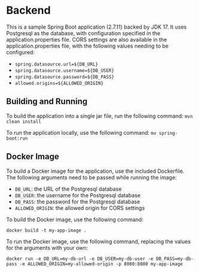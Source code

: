 # Backend

This is a sample Spring Boot application (2.7.11) backed by JDK 17. It uses Postgresql as the database, with configuration specified in the application.properties file. CORS settings are also available in the application.properties file, with the following values needing to be configured:

- `spring.datasource.url=${DB_URL}`
- `spring.datasource.username=${DB_USER}`
- `spring.datasource.password=${DB_PASS}`
- `allowed.origins=${ALLOWED_ORIGIN}`

## Building and Running

To build the application into a single jar file, run the following command:
`mvn clean install`

To run the application locally, use the following command:
`mv spring-boot:run`

## Docker Image
To build a Docker image for the application, use the included Dockerfile. The following arguments need to be passed while running the image:
- `DB_URL`: the URL of the Postgresql database
- `DB_USER`: the username for the Postgresql database
- `DB_PASS`: the password for the Postgresql database
- `ALLOWED_ORIGIN`: the allowed origin for CORS settings

To build the Docker image, use the following command:

`docker build -t my-app-image .`

To run the Docker image, use the following command, replacing the values for the arguments with your own:

```docker run -e DB_URL=my-db-url -e DB_USER=my-db-user -e DB_PASS=my-db-pass -e ALLOWED_ORIGIN=my-allowed-origin -p 8080:8080 my-app-image```
